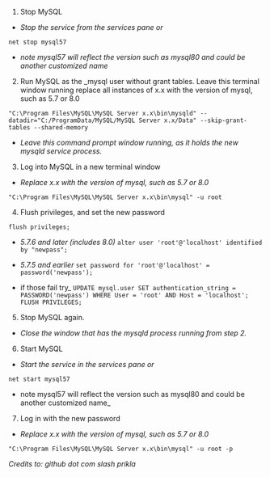 1. Stop MySQL

* _Stop the service from the services pane or_

`net stop mysql57`

* _note mysql57 will reflect the version such as mysql80 and could be another customized name_

2. Run MySQL as the \_mysql user without grant tables. Leave this terminal window running
replace all instances of x.x with the version of mysql, such as 5.7 or 8.0

`"C:\Program Files\MySQL\MySQL Server x.x\bin\mysqld" --datadir="C:/ProgramData/MySQL/MySQL Server x.x/Data" --skip-grant-tables --shared-memory`

* _Leave this command prompt window running, as it holds the new mysqld service process._

3. Log into MySQL in a new terminal window

* _Replace x.x with the version of mysql, such as 5.7 or 8.0_

`"C:\Program Files\MySQL\MySQL Server x.x\bin\mysql" -u root`

4. Flush privileges, and set the new password

`flush privileges;`

* _5.7.6 and later (includes 8.0)_
`alter user 'root'@'localhost' identified by "newpass";`

* _5.7.5 and earlier_
`set password for 'root'@'localhost' = password('newpass');`

* if those fail try_
`UPDATE mysql.user SET authentication_string = PASSWORD('newpass')
WHERE User = 'root' AND Host = 'localhost';`
`FLUSH PRIVILEGES;`

5. Stop MySQL again.

* _Close the window that has the mysqld process running from step 2._

6. Start MySQL

* _Start the service in the services pane or_

`net start mysql57`

* note mysql57 will reflect the version such as mysql80 and could be another customized name_

7. Log in with the new password

* _Replace x.x with the version of mysql, such as 5.7 or 8.0_

`"C:\Program Files\MySQL\MySQL Server x.x\bin\mysql" -u root -p`

_Credits to: github dot com slash prikla_
